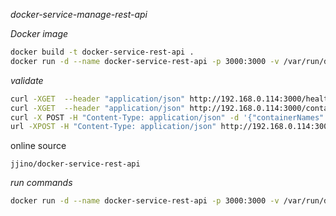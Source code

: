 _docker-service-manage-rest-api_

_Docker image_

```bash
docker build -t docker-service-rest-api .
docker run -d --name docker-service-rest-api -p 3000:3000 -v /var/run/docker.sock:/var/run/docker.sock docker.io/library/docker-service-rest-api
```

_validate_

```bash
curl -XGET  --header "application/json" http://192.168.0.114:3000/healthz
curl -XGET  --header "application/json" http://192.168.0.114:3000/container-list
curl -X POST -H "Content-Type: application/json" -d '{"containerNames": ["ldap", "db", "arc"]}' http://192.168.0.114:3000/selected-containers-restart
url -XPOST -H "Content-Type: application/json" http://192.168.0.114:3000/specific-container-restart/ldap
```

online source

```console
jjino/docker-service-rest-api
```

_run commands_

```bash
docker run -d --name docker-service-rest-api -p 3000:3000 -v /var/run/docker.sock:/var/run/docker.sock jjino/docker-service-rest-api
```
